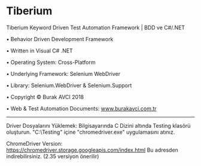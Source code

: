 # Tiberium
Tiberium Keyword Driven Test Automation Framework | BDD ve C#/.NET

•	Behavior Driven Development Framework

•	Written in Visual C# .NET

•	Operating System: Cross-Platform

•	Underlying Framework: Selenium WebDriver

•	Library: Selenium.WebDriver & Selenium.Support

•	Copyright © Burak AVCI 2018

•	Web & Test Automation Documents: www.burakavci.com.tr

------------------------------------------------------

Driver Dosyalarını Yüklemek: Bilgisayarında C Dizini altında Testing klasörü oluşturun. "C:\Testing" içine "chromedriver.exe" uygulamasını atınız.

ChromeDriver Version: https://chromedriver.storage.googleapis.com/index.html
Bu adresden indirebilirsiniz. (2.35 versiyon önerilir)
